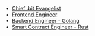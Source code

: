 * [Chief .bit Evangelist](we-are-hiring/chief-avangelist.md)
* [Frontend Engineer](we-are-hiring/frontend-engineer.md)
* [Backend Engineer - Golang](we-are-hiring/backend-engineer-golang.md)
* [Smart Contract Engineer - Rust](we-are-hiring/smart-contract-engineer.md)